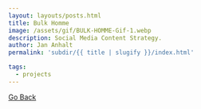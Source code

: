 ```yaml
---
layout: layouts/posts.html
title: Bulk Homme
image: /assets/gif/BULK-HOMME-Gif-1.webp
description: Social Media Content Strategy.
author: Jan Anhalt
permalink: 'subdir/{{ title | slugify }}/index.html'

tags:
  - projects
---
```


<a href="/portfolio">Go Back</a>
